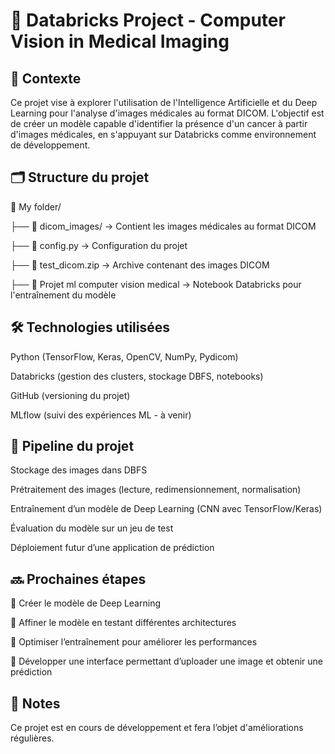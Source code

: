 # 📌 Databricks Project - Computer Vision in Medical Imaging

## 🏥 Contexte

Ce projet vise à explorer l'utilisation de l'Intelligence Artificielle et du Deep Learning pour l'analyse d'images médicales au format DICOM. L'objectif est de créer un modèle capable d'identifier la présence d'un cancer à partir d'images médicales, en s'appuyant sur Databricks comme environnement de développement.

## 🗂️ Structure du projet

📁 My folder/

├── 📁 dicom_images/ → Contient les images médicales au format DICOM

├── 📄 config.py → Configuration du projet

├── 📄 test_dicom.zip → Archive contenant des images DICOM

├── 📓 Projet ml computer vision medical → Notebook Databricks pour l'entraînement du modèle

## 🛠️ Technologies utilisées

Python (TensorFlow, Keras, OpenCV, NumPy, Pydicom)

Databricks (gestion des clusters, stockage DBFS, notebooks)

GitHub (versioning du projet)

MLflow (suivi des expériences ML - à venir)

## 🚀 Pipeline du projet

Stockage des images dans DBFS

Prétraitement des images (lecture, redimensionnement, normalisation)

Entraînement d’un modèle de Deep Learning (CNN avec TensorFlow/Keras)

Évaluation du modèle sur un jeu de test

Déploiement futur d’une application de prédiction

## 🔜 Prochaines étapes

📌 Créer le modèle de Deep Learning

📌 Affiner le modèle en testant différentes architectures

📌 Optimiser l’entraînement pour améliorer les performances

📌 Développer une interface permettant d’uploader une image et obtenir une prédiction

## 📝 Notes

Ce projet est en cours de développement et fera l’objet d'améliorations régulières.